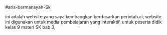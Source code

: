 #aris-bermansyah-Sk

ini adalah website yang saya kembangkan berdasarkan perintah ai, website ini digunakan untuk media pembelajaran yang interaktif, untuk peserta didik kelas 9 materi SK bab 3,
